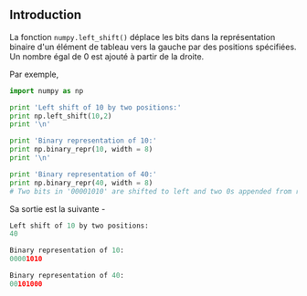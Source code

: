 ## Introduction

La fonction ```numpy.left_shift()``` déplace les bits dans la représentation binaire d'un élément de tableau vers la gauche par des positions spécifiées. Un nombre égal de 0 est ajouté à partir de la droite.

Par exemple,

```python
import numpy as np 

print 'Left shift of 10 by two positions:' 
print np.left_shift(10,2) 
print '\n'  

print 'Binary representation of 10:' 
print np.binary_repr(10, width = 8) 
print '\n'  

print 'Binary representation of 40:' 
print np.binary_repr(40, width = 8)  
# Two bits in '00001010' are shifted to left and two 0s appended from right.
```

Sa sortie est la suivante -

```python
Left shift of 10 by two positions:
40

Binary representation of 10:
00001010

Binary representation of 40:
00101000
```
